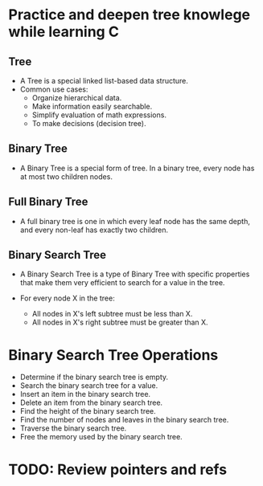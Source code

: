 # Practice and deepen tree knowlege while learning C

## Tree

- A Tree is a special linked list-based data structure.
- Common use cases: 
    - Organize hierarchical data.
    - Make information easily searchable.
    - Simplify evaluation of math expressions.
    - To make decisions (decision tree).

## Binary Tree

- A Binary Tree is a special form of tree. In a binary tree, every node has at most two children nodes.

## Full Binary Tree

- A full binary tree is one in which every leaf node has the same depth, and every non-leaf has exactly two children.

## Binary Search Tree

- A Binary Search Tree is a type of Binary Tree with specific properties that make them very efficient to search for a value in the tree.

- For every node X in the tree:
    - All nodes in X's left subtree must be less than X.
    - All nodes in X's right subtree must be greater than X.

# Binary Search Tree Operations

- Determine if the binary search tree is empty.
- Search the binary search tree for a value.
- Insert an item in the binary search tree.
- Delete an item from the binary search tree.
- Find the height of the binary search tree.
- Find the number of nodes and leaves in the binary search tree.
- Traverse the binary search tree.
- Free the memory used by the binary search tree.

# TODO: Review pointers and refs
